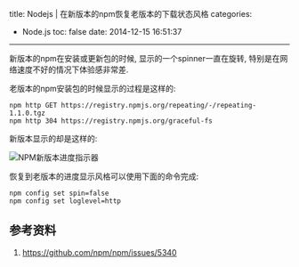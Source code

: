 title: Nodejs | 在新版本的npm恢复老版本的下载状态风格
categories:
  - Node.js
toc: false
date: 2014-12-15 16:51:37
---


新版本的npm在安装或更新包的时候, 显示的一个spinner一直在旋转, 特别是在网络速度不好的情况下体验感非常差.

老版本的npm安装包的时候显示的过程是这样的:


```
npm http GET https://registry.npmjs.org/repeating/-/repeating-1.1.0.tgz
npm http 304 https://registry.npmjs.org/graceful-fs
```

新版本显示的却是这样的:

![NPM新版本进度指示器](/assets/images/a5ff54aa-e577-11e3-8baa-43e1a81fba84.gif)

恢复到老版本的进度显示风格可以使用下面的命令完成:


```
npm config set spin=false
npm config set loglevel=http
```

## 参考资料

1. https://github.com/npm/npm/issues/5340